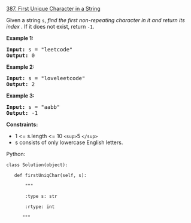 [387. First Unique Character in a String](https://leetcode.com/problems/first-unique-character-in-a-string/)

Given a string `s`,  *find the first non-repeating character in it and return its index* . If it does not exist, return `-1`.

**Example 1:**

<pre><strong>Input:</strong> s = "leetcode"
<strong>Output:</strong> 0
</pre>

**Example 2:**

<pre><strong>Input:</strong> s = "loveleetcode"
<strong>Output:</strong> 2
</pre>

**Example 3:**

<pre><strong>Input:</strong> s = "aabb"
<strong>Output:</strong> -1
</pre>

**Constraints:**

* 1 <= s.length <= 10 `<sup>`5 `</sup>`
* s consists of only lowercase English letters.

Python:

`class Solution(object):`

`	def firstUniqChar(self, s):`

`		"""`

`		:type s: str`

`		:rtype: int`

`		"""         `
